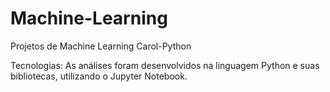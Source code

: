 # Machine-Learning
Projetos de Machine Learning Carol-Python


Tecnologias: As análises foram desenvolvidos na linguagem Python e suas bibliotecas, utilizando o Jupyter Notebook.
